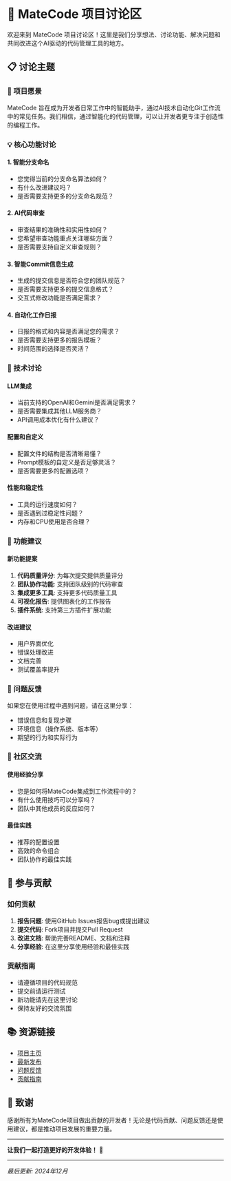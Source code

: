 # 🚀 MateCode 项目讨论区

欢迎来到 MateCode 项目讨论区！这里是我们分享想法、讨论功能、解决问题和共同改进这个AI驱动的代码管理工具的地方。

## 📋 讨论主题

### 🎯 项目愿景
MateCode 旨在成为开发者日常工作中的智能助手，通过AI技术自动化Git工作流中的常见任务。我们相信，通过智能化的代码管理，可以让开发者更专注于创造性的编程工作。

### 💡 核心功能讨论

#### 1. 智能分支命名
- 您觉得当前的分支命名算法如何？
- 有什么改进建议吗？
- 是否需要支持更多的分支命名规范？

#### 2. AI代码审查
- 审查结果的准确性和实用性如何？
- 您希望审查功能重点关注哪些方面？
- 是否需要支持自定义审查规则？

#### 3. 智能Commit信息生成
- 生成的提交信息是否符合您的团队规范？
- 是否需要支持更多的提交信息格式？
- 交互式修改功能是否满足需求？

#### 4. 自动化工作日报
- 日报的格式和内容是否满足您的需求？
- 是否需要支持更多的报告模板？
- 时间范围的选择是否灵活？

### 🔧 技术讨论

#### LLM集成
- 当前支持的OpenAI和Gemini是否满足需求？
- 是否需要集成其他LLM服务商？
- API调用成本优化有什么建议？

#### 配置和自定义
- 配置文件的结构是否清晰易懂？
- Prompt模板的自定义是否足够灵活？
- 是否需要更多的配置选项？

#### 性能和稳定性
- 工具的运行速度如何？
- 是否遇到过稳定性问题？
- 内存和CPU使用是否合理？

### 🌟 功能建议

#### 新功能提案
1. **代码质量评分**: 为每次提交提供质量评分
2. **团队协作功能**: 支持团队级别的代码审查
3. **集成更多工具**: 支持更多代码质量工具
4. **可视化报告**: 提供图表化的工作报告
5. **插件系统**: 支持第三方插件扩展功能

#### 改进建议
- 用户界面优化
- 错误处理改进
- 文档完善
- 测试覆盖率提升

### 🐛 问题反馈

如果您在使用过程中遇到问题，请在这里分享：
- 错误信息和复现步骤
- 环境信息（操作系统、版本等）
- 期望的行为和实际行为

### 💬 社区交流

#### 使用经验分享
- 您是如何将MateCode集成到工作流程中的？
- 有什么使用技巧可以分享吗？
- 团队中其他成员的反应如何？

#### 最佳实践
- 推荐的配置设置
- 高效的命令组合
- 团队协作的最佳实践

## 🤝 参与贡献

### 如何贡献
1. **报告问题**: 使用GitHub Issues报告bug或提出建议
2. **提交代码**: Fork项目并提交Pull Request
3. **改进文档**: 帮助完善README、文档和注释
4. **分享经验**: 在这里分享使用经验和最佳实践

### 贡献指南
- 请遵循项目的代码规范
- 提交前请运行测试
- 新功能请先在这里讨论
- 保持友好的交流氛围

## 📚 资源链接

- [项目主页](https://github.com/liuwwang/matecode)
- [最新发布](https://github.com/liuwwang/matecode/releases)
- [问题反馈](https://github.com/liuwwang/matecode/issues)
- [贡献指南](CONTRIBUTING.md)

## 🎉 致谢

感谢所有为MateCode项目做出贡献的开发者！无论是代码贡献、问题反馈还是使用建议，都是推动项目发展的重要力量。

---

**让我们一起打造更好的开发体验！** 🚀

---

*最后更新: 2024年12月* 